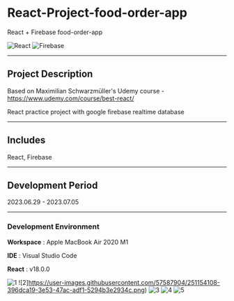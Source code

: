 # React-Project-food-order-app

React + Firebase food-order-app

![React](https://img.shields.io/badge/react-%2320232a.svg?style=for-the-badge&logo=react&logoColor=%2361DAFB&style=flat)
![Firebase](https://img.shields.io/badge/firebase-%23039BE5.svg?style=for-the-badge&logo=firebase&style=flat)

---

## Project Description

Based on Maximilian Schwarzmüller's Udemy course - https://www.udemy.com/course/best-react/

React practice project with google firebase realtime database

---

## Includes

React, Firebase

---

## Development Period

2023.06.29 - 2023.07.05

---

### Development Environment

**Workspace** : Apple MacBook Air 2020 M1

**IDE** : Visual Studio Code

**React** : v18.0.0

![1](https://user-images.githubusercontent.com/57587904/251154099-6d2d5699-300d-46ed-ac6e-cf6f650b372d.png)
![2]https://user-images.githubusercontent.com/57587904/251154108-396dca19-3e53-47ac-adf1-5294b3e2934c.png)
![3](https://user-images.githubusercontent.com/57587904/251154126-f97ee464-12c5-4ee1-a2cf-8b426cb4dc6d.png)
![4](https://user-images.githubusercontent.com/57587904/251154143-924d7745-4992-49e9-a356-b0ed1d8f929e.png)
![5](https://user-images.githubusercontent.com/57587904/251154464-b335f0f9-5e2f-4794-97ac-a3c9b0551590.png)
